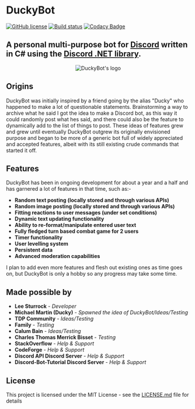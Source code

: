 # DuckyBot 
[![GitHub license](https://img.shields.io/badge/license-MIT-blue.svg)](https://github.com/leestoge/DuckyBot/blob/master/LICENSE)
[![Build status](https://ci.appveyor.com/api/projects/status/kd612i4wy06xx57u?svg=true)](https://ci.appveyor.com/project/leestoge/duckybot)
[![Codacy Badge](https://api.codacy.com/project/badge/Grade/6b7761cca392400aafb6cb0d41e08aea)](https://www.codacy.com/app/leestoge/DuckyBot?utm_source=github.com&amp;utm_medium=referral&amp;utm_content=leestoge/DuckyBot&amp;utm_campaign=Badge_Grade)
## A personal multi-purpose bot for [Discord](https://discordapp.com/ "Discord's Homepage") written in C# using the [Discord .NET library](https://github.com/RogueException/Discord.Net).
<p align="center">
  <img src="https://i.imgur.com/QUihDfL.jpg" alt="DuckyBot's logo"/>
</p>

## Origins
DuckyBot was initially inspired by a friend going by the alias "Ducky" who happened to make a lot of questionable statements. Brainstorming a way to archive what he said I got the idea to make a Discord bot, as this way it could randomly post what hes said, and there could also be the feature to dynamically add to the list of things to post. These ideas of features grew and grew until eventually DuckyBot outgrew its originally envisioned purpose and began to be more of a generic bot full of widely appreciated and accepted features, albeit with its still existing crude commands that started it off.
## Features
 DuckyBot has been in ongoing development for about a year and a half and has garnered a lot of features in that time, such as:-

* **Random text posting (locally stored and through various APIs)**
* **Random image posting (locally stored and through various APIs)**
* **Fitting reactions to user messages (under set conditions)**
* **Dynamic text updating functionality**
* **Ability to re-format/manipulate entered user text**
* **Fully fledged turn based combat game for 2 users**
* **Timer functionality**
* **User levelling system**
* **Persistent data**
* **Advanced moderation capabilities**

I plan to add even more features and flesh out existing ones as time goes on, but DuckyBot is only a hobby so any progress may take some time.

## Made possible by

* **Lee Sturrock** - *Developer*
* **Michael Martin (Ducky)** - *Spawned the idea of DuckyBot/Ideas/Testing*
* **TDP Community** - *Ideas/Testing*
* **Family** - *Testing*
* **Calum Bain** - *Ideas/Testing*
* **Charles Thomas Merrick Bisset** - *Testing*
* **StackOverflow** - *Help & Support*
* **CodeForge** - *Help & Support*
* **Discord API Discord Server** - *Help & Support*
* **Discord-Bot-Tutorial Discord Server** - *Help & Support*

## License

This project is licensed under the MIT License - see the [LICENSE.md](https://github.com/leestoge/DuckyBot/blob/master/LICENSE) file for details
